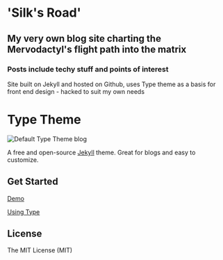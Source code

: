 
# 'Silk's Road'
## My very own blog site charting the Mervodactyl's flight path into the matrix
### Posts include techy stuff and points of interest

Site built on Jekyll and hosted on Github, uses Type theme as a basis for front end design - hacked to suit my own needs




# Type Theme

![Default Type Theme blog](https://cloud.githubusercontent.com/assets/816965/5142407/19742e48-71d6-11e4-8d9d-fdfe010784f0.png)

A free and open-source [Jekyll](http://jekyllrb.com) theme. Great for blogs and easy to customize.

## Get Started

[Demo](https://rohanchandra.github.io/type-theme/)

[Using Type](https://rohanchandra.github.io/project/type/)

## License
The MIT License (MIT)
